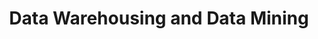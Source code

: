 ---
sitemap: false
robots: noindex
layout: subject
subjectCode: CSC410
title: "Data Warehousing and Data Mining"
semester: "Seventh Semester"
permalink: /seventh-semester/data-warehousing-and-mining/
description: ""
resources:
  - title: 'Notes'
    items:
      - title: "Data Warehousing and Data Mining Note"
        id: 1ieTLvJSbKGsf69vsaTZhmImHaReA-1T8
---
